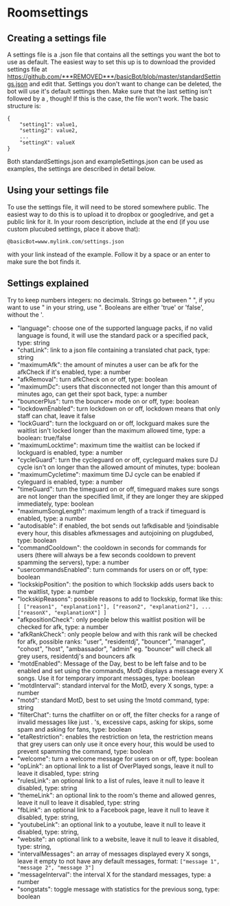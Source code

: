 Roomsettings
============

Creating a settings file
------------------------

A settings file is a .json file that contains all the settings you want the bot to use as default.
The easiest way to set this up is to download the provided settings file at https://github.com/***REMOVED***/basicBot/blob/master/standardSettings.json and edit that. Settings you don't want to change can be deleted, the bot will use it's default settings then. Make sure that the last setting isn't followed by a , though! If this is the case, the file won't work.
The basic structure is:
```
{
	"setting1": value1,
	"setting2": value2,
	...
	"settingX": valueX
}
```

Both standardSettings.json  and exampleSettings.json can be used as examples, the settings are described in detail below.

Using your settings file
------------------------

To use the settings file, it will need to be stored somewhere public. The easiest way to do this is to upload it to dropbox or googledrive, and get a public link for it.
In your room description, include at the end (if you use custom plucubed settings, place it above that):

`@basicBot=www.mylink.com/settings.json`

with your link instead of the example. Follow it by a space or an enter to make sure the bot finds it.

Settings explained
------------------

Try to keep numbers integers: no decimals. 
Strings go between " ", if you want to use " in your string, use \". 
Booleans are either 'true' or 'false', without the '.

- "language": choose one of the supported language packs, if no valid language is found, it will use the standard pack or a specified pack, type: string
- "chatLink": link to a json file containing a translated chat pack, type: string
- "maximumAfk": the amount of minutes a user can be afk for the afkCheck if it's enabled, type: a number
- "afkRemoval": turn afkCheck on or off, type: boolean             
- "maximumDc": users that disconnected not longer than this amount of minutes ago, can get their spot back, type: a number 
- "bouncerPlus": turn the bouncer+ mode on or off, type: boolean                
- "lockdownEnabled": turn lockdown on or off, lockdown means that only staff can chat, leave it false                
- "lockGuard": turn the lockguard on or off, lockguard makes sure the waitlist isn't locked longer than the maximum allowed time, type: a boolean: true/false
- "maximumLocktime": maximum time the waitlist can be locked if lockguard is enabled, type: a number                
- "cycleGuard": turn the cycleguard on or off, cycleguard makes sure DJ cycle isn't on longer than the allowed amount of minutes, type: boolean
- "maximumCycletime": maximum time DJ cycle can be enabled if cyleguard is enabled, type: a number                
- "timeGuard": turn the timeguard on or off, timeguard makes sure songs are not longer than the specified limit, if they are longer they are skipped immediately, type: boolean
- "maximumSongLength": maximum length of a track if timeguard is enabled, type: a number
- "autodisable": if enabled, the bot sends out !afkdisable and !joindisable every hour, this disables afkmessages and autojoining on plugdubed, type: boolean                
- "commandCooldown": the cooldown in seconds for commands for users (there will always be a few seconds cooldown to prevent spamming the servers), type: a number
- "usercommandsEnabled": turn commands for users on or off, type: boolean                
- "lockskipPosition": the position to which !lockskip adds users back to the waitlist, type: a number
- "lockskipReasons": possible reasons to add to !lockskip, format like this:
    	```
    	[
    		["reason1", "explanation1"],
    		["reason2", "explanation2"],
    		...
    		["reasonX", "explanationX"]
    	]
    	```
- "afkpositionCheck": only people below this waitlist position will be checked for afk, type: a number
- "afkRankCheck": only people below and with this rank will be checked for afk, possible ranks: 
	"user", "residentdj", "bouncer", "manager", "cohost", "host", "ambassador", "admin"
   	eg. "bouncer" will check all grey users, residentdj's and bouncers afk                
- "motdEnabled": Message of the Day, best to be left false and to be enabled and set using the commands, MotD displays a message every X songs. Use it for temporary imporant messages, type: boolean
- "motdInterval": standard interval for the MotD, every X songs, type: a number
- "motd": standard MotD, best to set using the !motd command, type: string                
- "filterChat": turns the chatfilter on or off, the filter checks for a range of invalid messages like just . 's, excessive caps, asking for skips, some spam and asking for fans, type: boolean
- "etaRestriction": enables the restriction on !eta, the restriction means that grey users can only use it once every hour, this would be used to prevent spamming the command, type: boolean
- "welcome": turn a welcome message for users on or off, type: boolean
- "opLink": an optional link to a list of OverPlayed songs, leave it null to leave it disabled, type: string
- "rulesLink": an optional link to a list of rules, leave it null to leave it disabled, type: string
- "themeLink": an optional link to the room's theme and allowed genres, leave it null to leave it disabled, type: string
- "fbLink": an optional link to a Facebook page, leave it null to leave it disabled, type: string,
- "youtubeLink": an optional link to a youtube, leave it null to leave it disabled, type: string,
- "website": an optional link to a website, leave it null to leave it disabled, type: string,
- "intervalMessages": an array of messages displayed every X songs, leave it empty to not have any default messages, format:
	`["message 1", "message 2", "message 3"]`
- "messageInterval": the interval X for the standard messages, type: a number
- "songstats": toggle message with statistics for the previous song, type: boolean